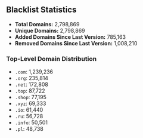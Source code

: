 ## Blacklist Statistics

- **Total Domains:** 2,798,869
- **Unique Domains:** 2,798,869
- **Added Domains Since Last Version:** 785,163
- **Removed Domains Since Last Version:** 1,008,210

### Top-Level Domain Distribution

-  `.com`: 1,239,236
-  `.org`: 235,814
-  `.net`: 172,808
-  `.top`: 87,722
-  `.shop`: 77,195
-  `.xyz`: 69,333
-  `.io`: 61,440
-  `.ru`: 56,728
-  `.info`: 50,501
-  `.pl`: 48,738
